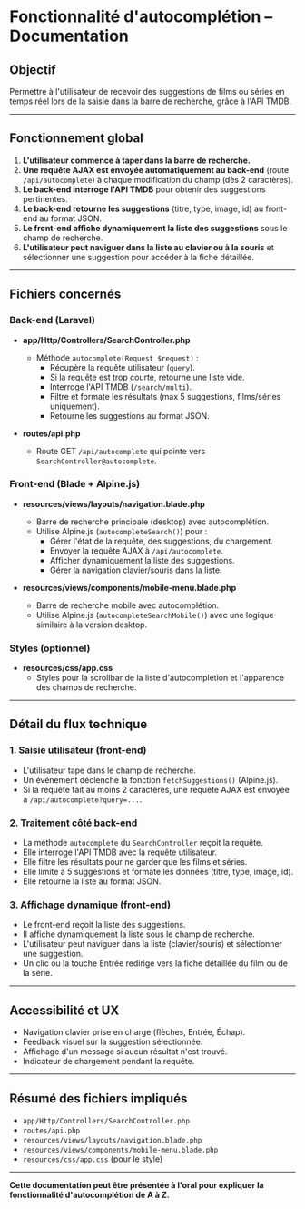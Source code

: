 # Fonctionnalité d'autocomplétion – Documentation

## Objectif
Permettre à l'utilisateur de recevoir des suggestions de films ou séries en temps réel lors de la saisie dans la barre de recherche, grâce à l'API TMDB.

---

## Fonctionnement global

1. **L'utilisateur commence à taper dans la barre de recherche.**
2. **Une requête AJAX est envoyée automatiquement au back-end** (route `/api/autocomplete`) à chaque modification du champ (dès 2 caractères).
3. **Le back-end interroge l'API TMDB** pour obtenir des suggestions pertinentes.
4. **Le back-end retourne les suggestions** (titre, type, image, id) au front-end au format JSON.
5. **Le front-end affiche dynamiquement la liste des suggestions** sous le champ de recherche.
6. **L'utilisateur peut naviguer dans la liste au clavier ou à la souris** et sélectionner une suggestion pour accéder à la fiche détaillée.

---

## Fichiers concernés

### Back-end (Laravel)
- **app/Http/Controllers/SearchController.php**
  - Méthode `autocomplete(Request $request)` :
    - Récupère la requête utilisateur (`query`).
    - Si la requête est trop courte, retourne une liste vide.
    - Interroge l'API TMDB (`/search/multi`).
    - Filtre et formate les résultats (max 5 suggestions, films/séries uniquement).
    - Retourne les suggestions au format JSON.

- **routes/api.php**
  - Route GET `/api/autocomplete` qui pointe vers `SearchController@autocomplete`.

### Front-end (Blade + Alpine.js)
- **resources/views/layouts/navigation.blade.php**
  - Barre de recherche principale (desktop) avec autocomplétion.
  - Utilise Alpine.js (`autocompleteSearch()`) pour :
    - Gérer l'état de la requête, des suggestions, du chargement.
    - Envoyer la requête AJAX à `/api/autocomplete`.
    - Afficher dynamiquement la liste des suggestions.
    - Gérer la navigation clavier/souris dans la liste.

- **resources/views/components/mobile-menu.blade.php**
  - Barre de recherche mobile avec autocomplétion.
  - Utilise Alpine.js (`autocompleteSearchMobile()`) avec une logique similaire à la version desktop.

### Styles (optionnel)
- **resources/css/app.css**
  - Styles pour la scrollbar de la liste d'autocomplétion et l'apparence des champs de recherche.

---

## Détail du flux technique

### 1. Saisie utilisateur (front-end)
- L'utilisateur tape dans le champ de recherche.
- Un événement déclenche la fonction `fetchSuggestions()` (Alpine.js).
- Si la requête fait au moins 2 caractères, une requête AJAX est envoyée à `/api/autocomplete?query=...`.

### 2. Traitement côté back-end
- La méthode `autocomplete` du `SearchController` reçoit la requête.
- Elle interroge l'API TMDB avec la requête utilisateur.
- Elle filtre les résultats pour ne garder que les films et séries.
- Elle limite à 5 suggestions et formate les données (titre, type, image, id).
- Elle retourne la liste au format JSON.

### 3. Affichage dynamique (front-end)
- Le front-end reçoit la liste des suggestions.
- Il affiche dynamiquement la liste sous le champ de recherche.
- L'utilisateur peut naviguer dans la liste (clavier/souris) et sélectionner une suggestion.
- Un clic ou la touche Entrée redirige vers la fiche détaillée du film ou de la série.

---

## Accessibilité et UX
- Navigation clavier prise en charge (flèches, Entrée, Échap).
- Feedback visuel sur la suggestion sélectionnée.
- Affichage d'un message si aucun résultat n'est trouvé.
- Indicateur de chargement pendant la requête.

---

## Résumé des fichiers impliqués
- `app/Http/Controllers/SearchController.php`
- `routes/api.php`
- `resources/views/layouts/navigation.blade.php`
- `resources/views/components/mobile-menu.blade.php`
- `resources/css/app.css` (pour le style)

---

**Cette documentation peut être présentée à l'oral pour expliquer la fonctionnalité d'autocomplétion de A à Z.** 